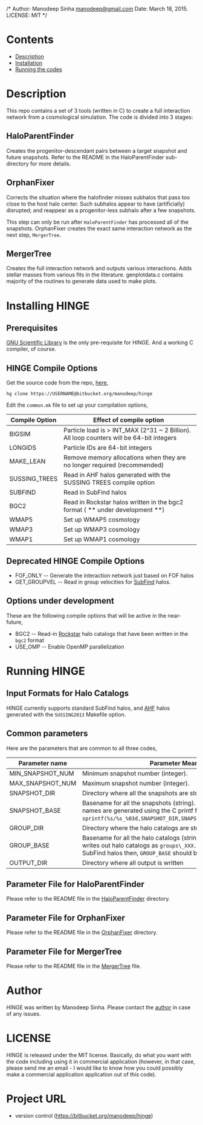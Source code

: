 /* Author: Manodeep Sinha <manodeep@gmail.com>
   Date: March 18, 2015.
   LICENSE: MIT
*/

# Contents 

* [Description](#description)
* [Installation](#installing-HINGE)
* [Running the codes](#running-hinge)


# Description

This repo contains a set of 3 tools (written in C) to create a
full interaction network from a cosmological simulation. The code
is divided into 3 stages:

## HaloParentFinder

Creates the progenitor-descendant pairs between a target snapshot
and future snapshots. Refer to the README in the HaloParentFinder
sub-directory for more details. 

## OrphanFixer

Corrects the situation where the halofinder misses subhalos that
pass too close to the host halo center. Such subhalos appear to have
(artificially) disrupted; and reappear as a progenitor-less subhalo
after a few snapshots.

This step can only be run after ``HaloParentFinder`` has processed
all of the snapshots. OrphanFixer creates the exact same interaction
network as the next step, ``MergerTree``. 

## MergerTree

Creates the full interaction network and outputs various interactions.
Adds stellar masses from various fits in the literature. genplotdata.c
contains majority of the routines to generate data used to make plots.


# Installing HINGE


## Prerequisites

[GNU Scientific Library](http://www.gnu.org/software/gsl/ "GSL") is the 
only pre-requisite for HINGE. And a working C compiler, of course. 


## HINGE Compile Options

Get the source code from the repo, [here](https://bitbucket.org/manodeep/hinge/ "HINGE repository"), 

    hg clone https://USERNAME@bitbucket.org/manodeep/hinge

Edit the ``common.mk`` file to set up your compilation options, 


Compile Option    |   Effect of compile option
------------------|-----------------------------------
BIGSIM            | Particle load is > INT\_MAX (2^31 ~ 2 Billion). All loop counters will be 64-bit integers
LONGIDS           | Particle IDs are 64-bit integers
MAKE\_LEAN        | Remove memory allocations when they are no longer required (recommended)
SUSSING\_TREES    | Read in AHF halos generated with the SUSSING TREES compile option
SUBFIND           | Read in SubFind halos
BGC2 		      | Read in Rockstar halos written in the bgc2 format ( ** under development **)
WMAP5 			  | Set up WMAP5 cosmology
WMAP3 		      | Set up WMAP3 cosmology
WMAP1 			  | Set up WMAP1 cosmology


## Deprecated HINGE Compile Options

* FOF_ONLY			-- Generate the interaction network just based on FOF halos
* GET_GROUPVEL	-- Read in group velocities for [SubFind](http://enzo-project.org/ "SubFind is bundled with Enzo") halos. 


## Options under development

These are the following compile options that will be active in the near-future, 

* BGC2  		-- Read-in [Rockstar](https://bitbucket.org/gfcstanford/rockstar "Rockstar Repository") halo catalogs that have been written in the ``bgc2`` format
* USE_OMP   -- Enable OpenMP parallelization

# Running HINGE

## Input Formats for Halo Catalogs

HINGE currently supports standard SubFind halos, and [AHF](http://popia.ft.uam.es/AHF/ "Download AHF") halos generated
with the ``SUSSING2013`` Makefile option. 


## Common parameters

Here are the parameters that are common to all three codes, 

Parameter name               |  Parameter Meaning
-----------------------------|-------------------------------
 MIN\_SNAPSHOT\_NUM			 | Minimum snapshot number (integer).
 MAX_SNAPSHOT_NUM			 | Maximum snapshot number (integer).
 SNAPSHOT\_DIR				 | Directory where all the snapshots are stored (string).
 SNAPSHOT\_BASE				 | Basename for all the snapshots (string). Fully qualified snapshot names are generated using the C printf format ``sprintf(%s/%s_%03d,SNAPSHOT_DIR,SNAPSHOT_BASE,snapshot_number)``.
 GROUP\_DIR					 | Directory where the halo catalogs are stored (string)
 GROUP\_BASE				 | Basename for all the halo catalogs (string). For instance, SubFind writes out halo catalogs as ``groups\_XXX.*``. So, if you are using SubFind halos then, ``GROUP_BASE`` should be `groups`.
 OUTPUT\_DIR				 | Directory where all output is written


## Parameter File for HaloParentFinder

Please refer to the README file in the [HaloParentFinder](haloparentfinder) directory. 

## Parameter File for OrphanFixer

Please refer to the README file in the [OrphanFixer](orphanfixer) directory. 

## Parameter File for MergerTree

Please refer to the README file in the [MergerTree](mergertree) file.

# Author


HINGE was written by Manodeep Sinha. Please contact the [author](mailto:manodeep@gmail.com) in
case of any issues.

# LICENSE

HINGE is released under the MIT license. Basically, do what you want
with the code including using it in commercial application (however,
in that case, please send me an email - I would like to know how
you could possibly make a commercial application application out
of this code).

# Project URL
 
* version control (https://bitbucket.org/manodeep/hinge)